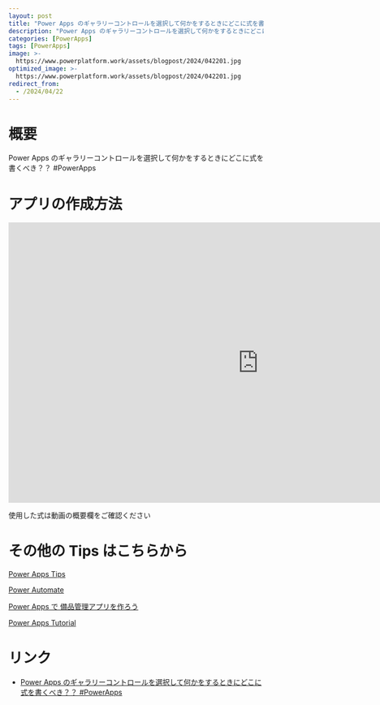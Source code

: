 ```yaml
---
layout: post
title: "Power Apps のギャラリーコントロールを選択して何かをするときにどこに式を書くべき？？  #PowerApps"
description: "Power Apps のギャラリーコントロールを選択して何かをするときにどこに式を書くべき？？  #PowerAppsを動画で分かりやすく解説"
categories: [PowerApps]
tags: [PowerApps]
image: >-
  https://www.powerplatform.work/assets/blogpost/2024/042201.jpg
optimized_image: >-
  https://www.powerplatform.work/assets/blogpost/2024/042201.jpg
redirect_from:
  - /2024/04/22
---
```



#  概要

Power Apps のギャラリーコントロールを選択して何かをするときにどこに式を書くべき？？  #PowerApps


# アプリの作成方法

<iframe width="983" height="553" src="https://www.youtube.com/embed/_mU_HV3XhSQ" title="YouTube video player" frameborder="0" allow="accelerometer; autoplay; clipboard-write; encrypted-media; gyroscope; picture-in-picture" allowfullscreen></iframe>


使用した式は動画の概要欄をご確認ください


# その他の Tips はこちらから

[Power Apps Tips](https://www.youtube.com/watch?v=VrAQf3JQ7yM&list=PLVhFi1fb3DqakSLVMn22DDcySXh9jtzi- )


[Power Automate](https://www.youtube.com/watch?v=-YnJYT0ASEM&list=PLVhFi1fb3Dqbzic6GieqnLFgD3aTj-eHA)


[Power Apps で 備品管理アプリを作ろう](https://www.youtube.com/playlist?list=PLVhFi1fb3DqZM3HKb8Hea6XEL96990Fyn)


[Power Apps Tutorial](https://www.youtube.com/playlist?list=PLVhFi1fb3DqalxpL974VvAJvV4iWoSbe_)


# リンク


- [Power Apps のギャラリーコントロールを選択して何かをするときにどこに式を書くべき？？  #PowerApps](https://www.youtube.com/watch?v=_mU_HV3XhSQ)

